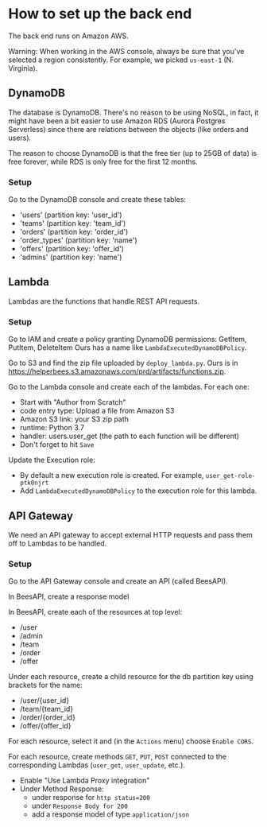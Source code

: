 # How to set up the back end


The back end runs on Amazon AWS.

Warning: When working in the AWS console, always be sure that you've selected a region consistently.
For example, we picked `us-east-1` (N. Virginia).

## DynamoDB

The database is DynamoDB. There's no reason to be using NoSQL, in fact,
it might have been a bit easier to use Amazon RDS (Aurora Postgres Serverless)
since there are relations between the objects (like orders and users).

The reason to choose DynamoDB is that the free tier (up to 25GB of data)
is free forever, while RDS is only free for the first 12 months.

### Setup

Go to the DynamoDB console and create these tables:

 * 'users' (partition key: 'user_id')
 * 'teams' (partition key: 'team_id')
 * 'orders' (partition key: 'order_id')
 * 'order_types' (partition key: 'name')
 * 'offers' (partition key: 'offer_id')
 * 'admins' (partition key: 'name')

## Lambda

Lambdas are the functions that handle REST API requests.

### Setup

Go to IAM and create a policy granting DynamoDB permissions: GetItem, PutItem, DeleteItem
Ours has a name like `LambdaExecutedDynamoDBPolicy`.

Go to S3 and find the zip file uploaded by `deploy_lambda.py`. Ours is in https://helperbees.s3.amazonaws.com/prd/artifacts/functions.zip.

Go to the Lambda console and create each of the lambdas. For each one:
 * Start with "Author from Scratch"
 * code entry type: Upload a file from Amazon S3
 * Amazon S3 link: your S3 zip path
 * runtime: Python 3.7
 * handler: users.user_get (the path to each function will be different)
 * Don't forget to hit `Save`

Update the Execution role:
 * By default a new execution role is created. For example, `user_get-role-ptk0njrt`
 * Add `LambdaExecutedDynamoDBPolicy` to the execution role for this lambda.



## API Gateway

We need an API gateway to accept external HTTP requests and
pass them off to Lambdas to be handled.

### Setup

Go to the API Gateway console and create an API (called BeesAPI).

In BeesAPI, create a response model

In BeesAPI, create each of the resources at top level:
  * /user
  * /admin
  * /team
  * /order
  * /offer

Under each resource, create a child resource for the db partition key using brackets for the name:

  * /user/{user_id}
  * /team/{team_id}
  * /order/{order_id}
  * /offer/{offer_id}

For each resource, select it and (in the `Actions` menu) choose `Enable CORS`.

For each resource, create methods `GET`, `PUT`, `POST` connected to the corresponding Lambdas
(`user_get`, `user_update`, etc.).
   * Enable "Use Lambda Proxy integration"
   * Under Method Response:
     * under response for `http status=200`
     * under `Response Body for 200`
     * add a response model of type `application/json`

